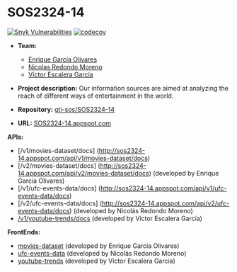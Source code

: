 # SOS2324-14
[![Snyk Vulnerabilities](https://snyk.io/test/github/gti-sos/SOS2324-14/badge.svg)](https://snyk.io/test/github/gti-sos/SOS2324-14)
[![codecov](https://codecov.io/gh/gti-sos/SOS2324-14/graph/badge.svg?token=6YeJDcXfcs)](https://codecov.io/gh/gti-sos/SOS2324-14)

- **Team:** 
  - [Enrique García Olivares](https://github.com/enrgaroli)
  - [Nicolas Redondo Moreno](https://github.com/NicoRedondoo)
  - [Víctor Escalera García](https://github.com/victorsclr)

- **Project description:** Our information sources are aimed at analyzing the reach of different ways of entertainment in the world.

- **Repository:** [gti-sos/SOS2324-14](https://github.com/gti-sos/SOS2324-14)

- **URL:** [SOS2324-14.appspot.com](https://sos2324-14.appspot.com/)

**APIs:** 
- [/v1/movies-dataset/docs] (http://sos2324-14.appspot.com/api/v1/movies-dataset/docs)
- [/v2/movies-dataset/docs] (http://sos2324-14.appspot.com/api/v2/movies-dataset/docs) (developed by Enrique García Olivares)
- [/v1/ufc-events-data/docs] (http://sos2324-14.appspot.com/api/v1/ufc-events-data/docs)
- [/v2/ufc-events-data/docs] (http://sos2324-14.appspot.com/api/v2/ufc-events-data/docs) (developed by Nicolás Redondo Moreno)
- [/v1/youtube-trends/docs](https://sos2324-14.appspot.com/api/v1/youtube-trends/docs) (developed by Víctor Escalera García)

**FrontEnds:**
- [movies-dataset](https://sos2324-14.appspot.com/movies-dataset) (developed by Enrique García Olivares)
- [ufc-events-data](https://sos2324-14.appspot.com/ufc-events-data) (developed by Nicolás Redondo Moreno)
- [youtube-trends](https://sos2324-14.appspot.com/youtube-trends) (developed by Víctor Escalera García)
